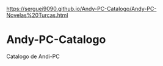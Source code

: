 https://serguei9090.github.io/Andy-PC-Catalogo/Andy-PC-Novelas%20Turcas.html
# Andy-PC-Catalogo
 Catalogo de Andi-PC
